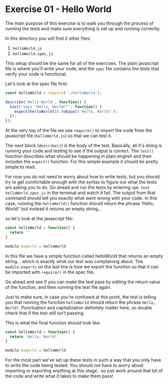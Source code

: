 # Exercise 01 - Hello World

The main purpose of this exercise is to walk you through the process of running the tests and make sure everything is set up and 
running correctly.

In this directory you will find 2 other files:
  1. `helloWorld.js`
  2. `helloWorld.spec.js`

This setup should be the same for all of the exercises.  The plain javascript file is where you'll write your code, and the `spec` 
file contains the tests that verify your code is functional.

Let's look at the spec file first:
```javascript
const helloWorld = require('./helloWorld');

describe('Hello World', function() {
  test('says "Hello, World!"', function() {
    expect(helloWorld()).toEqual('Hello, World!');
  });
});
```
At the very top of the file we use `require()` to import the code from the javascript file (`helloWorld.js`) so that we can test it.

The next block (`describe()`) is the body of the test.  Basically, all it's doing is running your code and testing to see if the output 
is correct.  The `test()` function describes what should be happening in plain english and then includes the `expect()` function.  For 
this simple example it should be pretty simple to read.

For now you do not need to worry about how to write tests, but you should try to get comfortable enough with the syntax to figure out 
what the tests are asking you to do.  Go ahead and run the tests by entering `npm test helloWorld.spec.js` in the terminal and watch it 
fail.  The output from that command should tell you exactly what went wrong with your code.  In this case, running the `helloWorld()` 
function should return the phrase 'Hello, World!' but instead it returns an empty string...

so let's look at the javascript file:
```javascript
const helloWorld = function() {
  return ''
}

module.exports = helloWorld
```
In this file we have a simple function called helloWorld that returns an empty string... which is exactly what our test was complaining 
about.  The `module.exports` on the last line is how we export the function so that it can be imported with `require()` in the spec file.

Go ahead and see if you can make the test pass by editing the return value of the function, and then running the test file again.

Just to make sure, in case you're confused at this point, the test is telling you that running the function `helloWorld` should return 
the phrase `Hello, World!`.  Punctuation and capitalization definitely matter here, so double check that if the test still isn't passing.

This is what the final function should look like:
```javascript
const helloWorld = function() {
  return 'Hello, World!'
}

module.exports = helloWorld
```

For the most part we've set up these tests in such a way that you only have to write the code being tested.  You should not have to 
worry about importing or exporting anything at this stage.. so just work around that bit of the code and write what it takes to make 
them pass!
